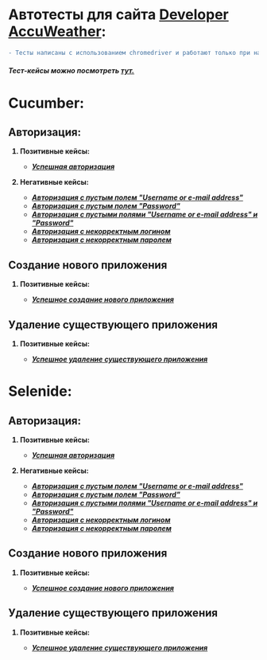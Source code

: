 # Автотесты для сайта <a href="https://developer.accuweather.com/">Developer AccuWeather</a>:

```diff
- Тесты написаны с использованием chromedriver и работают только при наличии браузера Google Chrome.
```

<h6><b>Тест-кейсы можно посмотреть <i><a href="https://docs.google.com/spreadsheets/d/19OGLU2VpDEI8ScSmPuKU6Esxt392eqM6eLdnv9mRHrI/edit?usp=sharing">тут.</a></i><b></h6>
  
<h1>Cucumber:</h1>
  
<h2>Авторизация:</h2>
  
<ol>
  <p><li>Позитивные кейсы:</li></p>
    <p><ul>
      <li>
        <i><a href="https://github.com/Purvich/AccuWeatherWebUIAutotests/blob/master/src/test/java/cucumber/authorization/positive/Success%20Authorization.feature">Успешная авторизация</a></i>
      </li>
    </ul></p>
  
  <p><li>Негативные кейсы:</li></p>
    <p><ul>
      <li>
        <i><a href="https://github.com/Purvich/AccuWeatherWebUIAutotests/blob/master/src/test/java/cucumber/authorization/negative/Authorization%20with%20an%20empty%20login%20field.feature">Авторизация с пустым полем "Username or e-mail address"</a></i>
      </li>
      <li>
        <i><a href="https://github.com/Purvich/AccuWeatherWebUIAutotests/blob/master/src/test/java/cucumber/authorization/negative/Authorization%20with%20an%20empty%20password%20field.feature">Авторизация с пустым полем "Password"</a></i>
      </li>
      <li>
        <i><a href="https://github.com/Purvich/AccuWeatherWebUIAutotests/blob/master/src/test/java/cucumber/authorization/negative/Authorization%20with%20empty%20login%20and%20password%20fields.feature">Авторизация с пустыми полями "Username or e-mail address" и "Password"</a></i>
      </li>
      <li>
        <i><a href="https://github.com/Purvich/AccuWeatherWebUIAutotests/blob/master/src/test/java/cucumber/authorization/negative/Authorization%20with%20incorrect%20login.feature">Авторизация с некорректным логином</a></i>
      </li>
      <li>
        <i><a href="https://github.com/Purvich/AccuWeatherWebUIAutotests/blob/master/src/test/java/cucumber/authorization/negative/Authorization%20with%20incorrect%20password.feature">Авторизация с некорректным паролем</a></i>
      </li>
    </ul></p>
  </ol>
  </p>
  
<h2>Создание нового приложения</h2>
  <ol>
  <p><li>Позитивные кейсы:</li></p>
    <ul>
      <li>
        <p><i><a href="https://github.com/Purvich/AccuWeatherWebUIAutotests/blob/master/src/test/java/cucumber/creatingANewApplication/Creating%20a%20new%20application.feature">Успешное создание нового приложения</a></i></p>
      </li>
    </ul>
  </ol>
  
<h2>Удаление существующего приложения</h2>
<ol>
  <p><li>Позитивные кейсы:</li></p>
    <ul>
      <li>
        <i><a href="https://github.com/Purvich/AccuWeatherWebUIAutotests/blob/master/src/test/java/cucumber/uninstallingAnApplication/Uninstalling%20an%20application.feature">Успешное удаление существующего приложения</a></i>
      </li>
      </ul>
  </ol>
  
  
<h1>Selenide:</h1>
  
<h2>Авторизация:</h2>
  
<ol>
  <p><li>Позитивные кейсы:</li></p>
    <p><ul>
      <li>
        <i><a href="https://github.com/Purvich/AccuWeatherWebUIAutotests/blob/master/src/test/java/selenide/authorization/positive/SuccessAuthorizationTest.java">Успешная авторизация</a></i>
      </li>
      </ul></p>
  
  <p><li>Негативные кейсы:</li></p>
    <p><ul>
      <li>
        <i><a href="https://github.com/Purvich/AccuWeatherWebUIAutotests/blob/master/src/test/java/selenide/authorization/negative/AuthorizationWithAnEmptyLoginFieldTest.java">Авторизация с пустым полем "Username or e-mail address"</a></i>
      </li>
      <li>
        <i><a href="https://github.com/Purvich/AccuWeatherWebUIAutotests/blob/master/src/test/java/selenide/authorization/negative/AuthorizationWithAnEmptyPasswordFieldTest.java">Авторизация с пустым полем "Password"</a></i>
      </li>
      <li>
        <i><a href="https://github.com/Purvich/AccuWeatherWebUIAutotests/blob/master/src/test/java/selenide/authorization/negative/AuthorizationWithEmptyLoginAndPasswordFieldsTest.java">Авторизация с пустыми полями "Username or e-mail address" и "Password"</a></i>
      </li>
      <li>
        <i><a href="https://github.com/Purvich/AccuWeatherWebUIAutotests/blob/master/src/test/java/selenide/authorization/negative/AuthorizationWithIncorrectLoginTest.java">Авторизация с некорректным логином</a></i>
      </li>
      <li>
        <i><a href="https://github.com/Purvich/AccuWeatherWebUIAutotests/blob/master/src/test/java/selenide/authorization/negative/AuthorizationWithIncorrectPasswordTest.java">Авторизация с некорректным паролем</a></i>
      </li>
    </ul></p>
  </ol>
  
<h2>Создание нового приложения</h2>
  <ol>
  <p><li>Позитивные кейсы:</li></p>
    <ul>
      <li>
        <p><i><a href="https://github.com/Purvich/AccuWeatherWebUIAutotests/blob/master/src/test/java/selenide/creatingANewApplication/CreatingANewApplicationTest.java">Успешное создание нового приложения</a></i></p>
      </li>
    </ul>
  </ol>
  
<h2>Удаление существующего приложения</h2>
<ol>
  <p><li>Позитивные кейсы:</li></p>
    <ul>
      <li>
        <p><i><a href="https://github.com/Purvich/AccuWeatherWebUIAutotests/blob/master/src/test/java/selenide/uninstallingAnApplication/uninstallingAnApplicationTest.java">Успешное удаление существующего приложения</a></i></p>
      </li>
      </ul>
  </ol>

